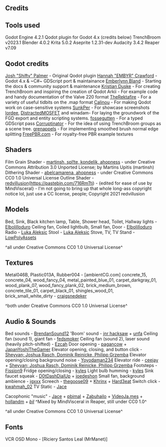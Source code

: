 ## Credits



## Tools used
Godot Engine 4.2.1
Qodot plugin for Godot 4.x (credits below)
TrenchBroom v2023.1
Blender 4.0.2
Krita 5.0.2
Aseprite 1.2.31-dev
Audacity 3.4.2
Reaper v7.09


## Qodot credits
[Josh "Shifty" Palmer](https://twitter.com/ShiftyAxel) - Original Qodot plugin
[Hannah "EMBYR" Crawford](https://embyr.sh/) - Godot 4.x & ~C#~ GDScript port & maintainance
[Emberlynn Bland](https://github.com/deertears/) - Starting the docs & community support & maintenance
[Kristian Duske](https://twitter.com/kristianduske) - For creating TrenchBroom and inspiring the creation of Qodot
Arkii - For example code and handy documentation of the Valve 220 format
[TheRektafire](https://github.com/TheRektafire) - For a variety of useful tidbits on the .map format
[Calinou](https://github.com/Calinou) - For making Qodot work on case-sensitive systems
[SunkPer](https://twitter.com/SunkPer) - For showcase screenshots
[lordee](https://github.com/lordee), [DistractedMOSFET](https://github.com/distractedmosfet) and winadam- For laying the groundwork of the FGD export and entity scripting systems.
[fossegutten](https://github.com/fossegutten) - For a typed GDScript pass
[Corruptinator](https://github.com/Corruptinator) - For the idea of using TrenchBroom groups as a scene tree.
[grenappels](https://github.com/grenappels) - For implementing smoothed brush normal edge splitting
[FreePBR.com](https://freepbr.com) - For royalty-free PBR example textures


## Shaders
Film Grain Shader - [martinsh, spl!te, kondelik, ahopness](https://github.com/kondelik/Godot_Film_Grain_Shader) - under Creative Commons Attribution 3.0 Unported License; by Martins Upitis (martinsh)
Dithering Shader - [abelcamarena, ahopness](https://github.com/Ahopness/GodotRetro/tree/4.x) - under Creative Commons CC0 1.0 Universal License
Outline Shader - [redvillusion](https://www.youtube.com/watch?v=9JuZV6Xeo-w)(https://pastebin.com/716RmTtj) - {edited for ease of use by MindVisceral} - I'm not going to bring up that whole long-ass copyright notice lol, just use a CC license, people; Copyright 2021 redvillusion


## Models
Bed, Sink, Black kitchen lamp, Table, Shower head, Toilet, Hallway lights - [Elbolilloduro](https://elbolilloduro.itch.io/paquete-de-modelos-psx-3)
Ceiling fan, Coiled lightbulb, Small fan, Door - [Elbolilloduro](https://elbolilloduro.itch.io/objects-interiorvillage-alpha)
Radio - [Luka Aleksic](https://aleksicluka.itch.io/low-poly-retro-radio)
Stool - [Luka Aleksic](https://aleksicluka.itch.io/low-poly-old-wooden-stool)
Stove, TV, TV Stand - [LowPolyAssets](https://lowpolyassets.itch.io/low-poly-household-item-pack)

^all under Creative Commons CC0 1.0 Universal License^


## Textures
Metal046B, Plastic013A, Rubber004 - [ambientCG.com]
concrete_15, concrete_04, wood_fancy_04, metal_painted_blue_01, carpet_darkgray_01, wood_plank_07, wood_fancy_plank_02, brick_medium_brown, concrete_tile_01, carpet_black_01, shingles_wood_01, brick_small_white_dirty - [craigsnedeker](https://craigsnedeker.itch.io/classic64-asset-library)

^both under Creative Commons CC0 1.0 Universal License^


## Audio & Sounds
Bed sounds - [BrendanSound12](https://freesound.org/people/BrendanSound12/sounds/445158/)
'Boom' sound - [jnr hacksaw](https://freesound.org/people/jnr%20hacksaw/sounds/11220/) + [unfa](https://freesound.org/people/unfa/sounds/156498/)
Ceiling fan (sound 1), giant fan - [fedsmoker](https://freesound.org/people/fedsmoker/sounds/208525/)
Ceiling fan (sound 2), laser sound (heavily pitch-shifted) - [Ezcah](https://freesound.org/people/Ezcah/sounds/242042/)
Door opening - [pagancow](https://freesound.org/people/pagancow/sounds/15419/) + [JapanYoshiTheGamer](https://freesound.org/people/JapanYoshiTheGamer/sounds/648820/)
Elevator opening, closing, and button click - [Sheyvan; Joshua Rasch, Dominik Reinicke, Philipp Grzemba](https://freesound.org/people/Sheyvan/sounds/475234/)
Elevator opening/closing background noise - [Yoyodaman234](https://freesound.org/people/Yoyodaman234/sounds/341187/)
Elevator ride - [ceejay](https://freesound.org/people/ceejay/sounds/61078/) + [Sheyvan; Joshua Rasch, Dominik Reinicke, Philipp Grzemba](https://freesound.org/people/Sheyvan/sounds/475231/)
Footsteps - [Fission9](https://freesound.org/people/Fission9/sounds/521590/)
Fridge opening/closing - [kyles](https://freesound.org/people/kyles/sounds/452232/)
Light bulb humming - [kyles](https://freesound.org/people/kyles/sounds/637660/)
Sink faucet squeak - [D0tDashDialUp](https://freesound.org/people/D0tDashDialUp/sounds/652454/) + [joedeshon](https://freesound.org/people/joedeshon/sounds/339184/)
Small fan, background ambience - [jgxxx](https://freesound.org/people/jgxxx/sounds/704393/)
Screech - [thegoose09](https://freesound.org/people/thegoose09/sounds/125388/) + [Khrinx](https://freesound.org/people/Khrinx/sounds/565024/) + [Hard3eat](https://freesound.org/people/Hard3eat/sounds/187137/)
Switch click - [kwahmah_02](https://freesound.org/people/kwahmah_02/sounds/256116/)
TV Static - [Jace](https://freesound.org/people/Jace/sounds/35291/)

Cacophonic "music" - [Jace](https://freesound.org/people/Jace/sounds/35291/) + [pbimal](https://freesound.org/people/pbimal/sounds/647305/) + [Zabuhailo](https://freesound.org/people/Zabuhailo/sounds/145512/) + [VideoJa.mes](https://freesound.org/people/VideoJa.mes/sounds/677087/) + [hollandm](https://freesound.org/people/hollandm/sounds/573804/) + [_bil_](https://freesound.org/people/_bil_/sounds/402868/)
^Mixed by MindVisceral in Reaper, still under CC0 1.0^

^all under Creative Commons CC0 1.0 Universal License^


## Fonts
VCR OSD Mono - [Riciery Santos Leal (MrManet)]







